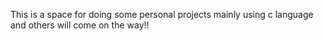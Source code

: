 This is a space for doing some personal projects mainly using 
c language and others will come on the way!!
